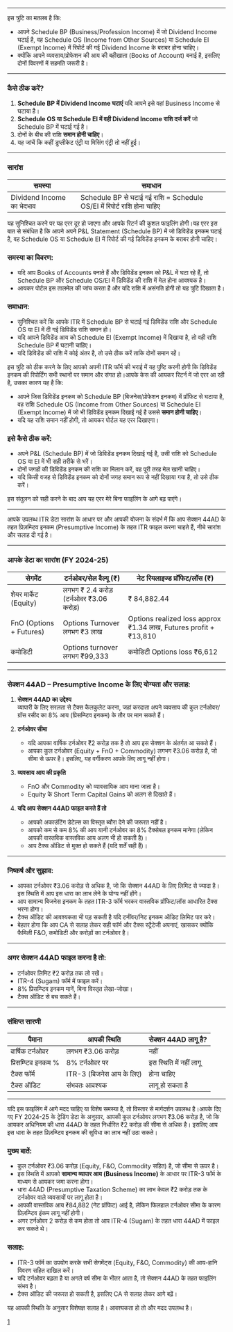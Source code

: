 ***
इस त्रुटि का मतलब है कि:

- आपने Schedule BP (Business/Profession Income) में जो Dividend Income घटाई है, वह Schedule OS (Income from Other Sources) या Schedule EI (Exempt Income) में रिपोर्ट की गई Dividend Income के बराबर होना चाहिए।  
- क्योंकि आपने व्यवसाय/प्रोफेशन की आय की बहीखाता (Books of Account) बनाई है, इसलिए दोनों विवरणों में सहमति जरूरी है।

***

### कैसे ठीक करें?

1. **Schedule BP में Dividend Income घटाएं** यदि आपने इसे वहां Business Income से घटाया है।  
2. **Schedule OS या Schedule EI में वही Dividend Income राशि दर्ज करें** जो Schedule BP में घटाई गई है।  
3. दोनों के बीच की राशि **समान होनी चाहिए**।  
4. यह जांचें कि कहीं डुप्लीकेट एंट्री या मिसिंग एंट्री तो नहीं हुई।  

***

### सारांश

| समस्या                           | समाधान                                               |
|---------------------------------|----------------------------------------------------|
| Dividend Income का भेदभाव        | Schedule BP से घटाई गई राशि = Schedule OS/EI में रिपोर्ट राशि होना चाहिए|

यह सुनिश्चित करने पर यह एरर दूर हो जाएगा और आपके रिटर्न की कुशल फाइलिंग होगी।यह एरर इस बात से संबंधित है कि आपने अपने P&L Statement (Schedule BP) में जो डिविडेंड इनकम घटाई है, वह Schedule OS या Schedule EI में रिपोर्ट की गई डिविडेंड इनकम के बराबर होनी चाहिए।

### समस्या का विवरण:
- यदि आप Books of Accounts बनाते हैं और डिविडेंड इनकम को P&L में घटा रहे हैं, तो Schedule BP और Schedule OS/EI में डिविडेंड की राशि में मेल होना आवश्यक है।
- आयकर पोर्टल इस तालमेल की जांच करता है और यदि राशि में असंगति होगी तो यह त्रुटि दिखाता है।

### समाधान:
- सुनिश्चित करें कि आपके ITR में Schedule BP से घटाई गई डिविडेंड राशि और Schedule OS या EI में दी गई डिविडेंड राशि समान हो।
- यदि आपने डिविडेंड आय को Schedule EI (Exempt Income) में दिखाया है, तो वही राशि Schedule BP में घटानी चाहिए।
- यदि डिविडेंड की राशि में कोई अंतर है, तो उसे ठीक करें ताकि दोनों समान रहें।

इस त्रुटि को ठीक करने के लिए आपको अपनी ITR फॉर्म की भराई में यह पुष्टि करनी होगी कि डिविडेंड इनकम की रिपोर्टिंग सभी स्थानों पर समान और संगत हो।आपके केस की आयकर रिटर्न में जो एरर आ रही है, उसका कारण यह है कि:

- आपने जिस डिविडेंड इनकम को Schedule BP (बिजनेस/प्रोफेशन इनकम) में प्रॉफिट से घटाया है, वह राशि Schedule OS (Income from Other Sources) या Schedule EI (Exempt Income) में जो भी डिविडेंड इनकम दिखाई गई है उससे **समान होनी चाहिए**।
- यदि यह राशि समान नहीं होगी, तो आयकर पोर्टल यह एरर दिखाएगा।

### इसे कैसे ठीक करें:
- अपने P&L (Schedule BP) में जो डिविडेंड इनकम दिखाई गई है, उसी राशि को Schedule OS या EI में भी सही तरीके से भरें।
- दोनों जगहों की डिविडेंड इनकम की राशि का मिलान करें, वह पूरी तरह मेल खानी चाहिए।
- यदि किसी वजह से डिविडेंड इनकम को दोनों जगह समान रूप से नहीं दिखाया गया है, तो उसे ठीक करें।

इस संतुलन को सही करने के बाद आप यह एरर मेरे बिना फाइलिंग के आगे बढ़ पाएंगे।
***


आपके उपलब्ध ITR डेटा सारांश के आधार पर और आपकी योजना के संदर्भ में कि आप सेक्शन 44AD के तहत प्रिज़म्प्टिव इनकम (Presumptive Income) के तहत ITR फाइल करना चाहते हैं, नीचे सारांश और सलाह दी गई है।

***

### आपके डेटा का सारांश (FY 2024-25)

| सेगमेंट             | टर्नओवर/सेल वैल्यू (₹)           | नेट रियलाइज्ड प्रॉफिट/लॉस (₹)           |
|---------------------|-------------------------------|-------------------------------------|
| शेयर मार्केट (Equity) | लगभग ₹ 2.4 करोड़ (टर्नओवर ₹3.06 करोड़)  | ₹ 84,882.44                        |
| FnO (Options + Futures) | Options Turnover लगभग ₹3 लाख | Options realized loss approx ₹1.34 लाख, Futures profit +₹13,810 |
| कमोडिटी             | Options turnover लगभग ₹99,333  | कमोडिटी Options loss ₹6,612|

***

### सेक्शन 44AD – Presumptive Income के लिए योग्यता और सलाह:

1. **सेक्शन 44AD का उद्देश्य**  
   व्यापारी के लिए सरलता से टैक्स कैलकुलेट करना, जहां करदाता अपने व्यवसाय की कुल टर्नओवर/ग्रॉस रसीद का 8% आय (प्रिसम्प्टिव इनकम) के तौर पर मान सकते हैं।  

2. **टर्नओवर सीमा**  
   - यदि आपका वार्षिक टर्नओवर ₹2 करोड़ तक है तो आप इस सेक्शन के अंतर्गत आ सकते हैं।  
   - आपका कुल टर्नओवर (Equity + FnO + Commodity) लगभग ₹3.06 करोड़ है, जो सीमा से ऊपर है। इसलिए, यह वर्गीकरण आपके लिए लागू नहीं होगा।  

3. **व्यवसाय आय की प्रकृति**  
   - FnO और Commodity को व्यावसायिक आय माना जाता है।  
   - Equity के Short Term Capital Gains को अलग से दिखाते हैं।  

4. **यदि आप सेक्शन 44AD फाइल करते हैं तो**  
   - आपको अकाउंटिंग डेटेल्स का विस्तृत ब्यौरा देने की जरूरत नहीं है।  
   - आपको कम से कम 8% की आय यानी टर्नओवर का 8% टैक्सेबल इनकम मानेगा (लेकिन आपकी वास्तविक वास्तविक आय अलग भी हो सकती है)।  
   - आप टैक्स ऑडिट से मुक्त हो सकते हैं (यदि शर्तें सही हैं)।  

***

### निष्कर्ष और सुझाव:

- आपका टर्नओवर ₹3.06 करोड़ से अधिक है, जो कि सेक्शन 44AD के लिए लिमिट से ज्यादा है। इस स्थिति में आप इस धारा का लाभ लेने के योग्य नहीं होंगे।  
- आप सामान्य बिजनेस इनकम के तहत ITR-3 फॉर्म भरकर वास्तविक प्रॉफिट/लॉस आधारित टैक्स भरना होगा।  
- टैक्स ऑडिट की आवश्यकता भी पड़ सकती है यदि टर्नॉवर/निट इनकम ऑडिट लिमिट पार करे।  
- बेहतर होगा कि आप CA से सलाह लेकर सही फॉर्म और टैक्स स्ट्रैटेजी अपनाएं, खासकर क्योंकि फैमिली F&O, कमोडिटी और करोड़ों का टर्नओवर है।  

***

### अगर सेक्शन 44AD फाइल करना है तो:

- टर्नओवर लिमिट ₹2 करोड़ तक लो रखें।  
- ITR-4 (Sugam) फॉर्म में फाइल करें।  
- 8% प्रिसम्प्टिव इनकम मानें, बिना विस्तृत लेखा-जोखा।  
- टैक्स ऑडिट से बच सकते हैं।  

***

### संक्षिप्त सारणी

| पैमाना                   | आपकी स्थिति                | सेक्शन 44AD लागू है?          |
|-------------------------|--------------------------|------------------------------|
| वार्षिक टर्नओवर        | लगभग ₹3.06 करोड़          | नहीं                         |
| प्रिसम्प्टिव इनकम %     | 8% टर्नओवर पर             | इस स्थिति में नहीं लागू      |
| टैक्स फॉर्म              | ITR-3 (बिजनेस आय के लिए) | होना चाहिए                   |
| टैक्स ऑडिट              | संभवतः आवश्यक              | लागू हो सकता है             |

***

यदि इस फाइलिंग में आगे मदद चाहिए या विशेष समस्या है, तो विस्तार से मार्गदर्शन उपलब्ध है।आपके दिए गए FY 2024-25 के ट्रेडिंग डेटा के अनुसार, आपकी कुल टर्नओवर लगभग ₹3.06 करोड़ है, जो कि आयकर अधिनियम की धारा 44AD के तहत निर्धारित ₹2 करोड़ की सीमा से अधिक है। इसलिए आप इस धारा के तहत प्रिज़म्प्टिव इनकम की सुविधा का लाभ नहीं उठा सकते।

### मुख्य बातें:
- कुल टर्नओवर ₹3.06 करोड़ (Equity, F&O, Commodity सहित) है, जो सीमा से ऊपर है।
- इस स्थिति में आपको **सामान्य व्यापार आय (Business Income)** के आधार पर ITR-3 फॉर्म के माध्यम से आयकर जमा करना होगा।
- धारा 44AD (Presumptive Taxation Scheme) का लाभ केवल ₹2 करोड़ तक के टर्नओवर वाले व्यवसायों पर लागू होता है।
- आपकी वास्तविक आय ₹84,882 (नेट प्रॉफिट) आई है, लेकिन फिलहाल टर्नओवर सीमा के कारण प्रिज़म्प्टिव इंकम लागू नहीं होगी।
- अगर टर्नओवर 2 करोड़ से कम होता तो आप ITR-4 (Sugam) के तहत धारा 44AD में फाइल कर सकते थे।

### सलाह:
- ITR-3 फॉर्म का उपयोग करके सभी सेगमेंट्स (Equity, F&O, Commodity) की आय-हानि विवरण सहित दाखिल करें।
- यदि टर्नओवर बढ़ता है या अगले वर्ष सीमा के भीतर आता है, तो सेक्शन 44AD के तहत फाइलिंग संभव है।
- टैक्स ऑडिट की जरूरत हो सकती है, इसलिए CA से सलाह लेकर आगे बढ़ें।

यह आपकी स्थिति के अनुसार विशेषज्ञ सलाह है। आवश्यकता हो तो और मदद उपलब्ध है।

[1](https://ppl-ai-file-upload.s3.amazonaws.com/web/direct-files/attachments/93851047/92df4ed2-78d0-475e-9f54-85abb1813025/ITR-Data-data.csv)

